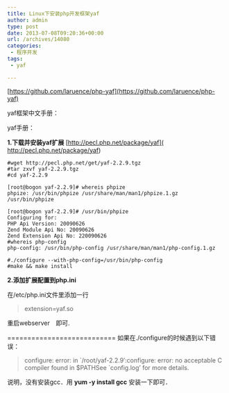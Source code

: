 ```yaml
---
title: Linux下安装php开发框架yaf
author: admin
type: post
date: 2013-07-08T09:20:36+00:00
url: /archives/14080
categories:
 - 程序开发
tags:
 - yaf

---
```

[https://github.com/laruence/php-yaf](https://github.com/laruence/php-yaf)

yaf框架中文手册：

yaf手册：

**1.下载并安装yaf扩展** [http://pecl.php.net/package/yaf]( http://pecl.php.net/package/yaf)

```
#wget http://pecl.php.net/get/yaf-2.2.9.tgz
#tar zxvf yaf-2.2.9.tgz
#cd yaf-2.2.9

[root@bogon yaf-2.2.9]# whereis phpize
phpize: /usr/bin/phpize /usr/share/man/man1/phpize.1.gz
/usr/bin/phpize

[root@bogon yaf-2.2.9]# /usr/bin/phpize
Configuring for:
PHP Api Version: 20090626
Zend Module Api No: 20090626
Zend Extension Api No: 220090626
#whereis php-config
php-config: /usr/bin/php-config /usr/share/man/man1/php-config.1.gz

#./configure --with-php-config=/usr/bin/php-config
#make && make install
```

**2.添加扩展配置到php.ini**

在/etc/php.ini文件里添加一行

> extension=yaf.so

重启webserver　即可.

===========================
如果在./configure的时候遇到以下错误：

> configure: error: in \`/root/yaf-2.2.9′:configure: error: no acceptable C compiler found in $PATHSee \`config.log’ for more details.

说明，没有安装gcc．用 **yum -y install gcc** 安装一下即可．
